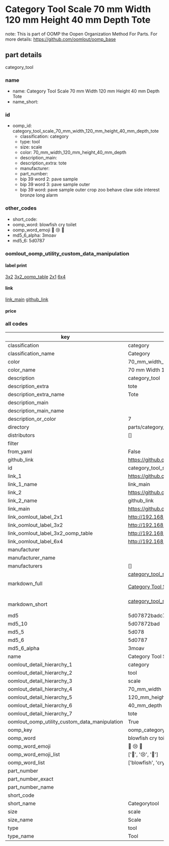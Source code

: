# Category Tool Scale 70 mm Width 120 mm Height 40 mm Depth Tote  

note: This is part of OOMP the Oopen Organization Method For Parts. For more details: https://github.com/oomlout/oomp_base

##  part details



category_tool

### name
* name: Category Tool Scale 70 mm Width 120 mm Height 40 mm Depth Tote
* name_short: 
### id
* oomp_id: category_tool_scale_70_mm_width_120_mm_height_40_mm_depth_tote
  * classification: category
  * type: tool
  * size: scale
  * color: 70_mm_width_120_mm_height_40_mm_depth
  * description_main: 
  * description_extra: tote
  * manufacturer: 
  * part_number: 
  * bip 39 word 2: pave sample
  * bip 39 word 3: pave sample outer
  * bip 39 word: pave sample outer crop zoo behave claw side interest bronze long alarm

### other_codes
* short_code: 
* oomp_word: blowfish cry toilet
* oomp_word_emoji :blowfish: :cry: :toilet:
* md5_6_alpha: 3moav
* md5_6: 5d0787






### oomlout_oomp_utility_custom_data_manipulation
#### label print
[3x2](http://192.168.1.245:1112/?label=oomp%203moav)
[3x2_oomp_table](http://192.168.1.107:1112/?label=oomp%203moav)
[2x1](http://192.168.1.242:1112/?label=oomp%203moav)
[6x4](http://192.168.1.55:1112/?label=oomp%203moav)    

#### link

[link_main](https://github.com/oomlout/oomlout_oomp_current_version_messy/tree/main/parts/category_tool_scale_70_mm_width_120_mm_height_40_mm_depth_tote) [github_link](https://github.com/oomlout/oomlout_oomp_part_src/tree/main/parts/category_tool_scale_70_mm_width_120_mm_height_40_mm_depth_tote)                             

#### price







### all codes 
| key | value |  
| --- | --- |  
| classification | category |  
| classification_name | Category |  
| color | 70_mm_width_120_mm_height_40_mm_depth |  
| color_name | 70 mm Width 120 mm Height 40 mm Depth |  
| description | category_tool |  
| description_extra | tote |  
| description_extra_name | Tote |  
| description_main |  |  
| description_main_name |  |  
| description_or_color | 7  |  
| directory | parts/category_tool_scale_70_mm_width_120_mm_height_40_mm_depth_tote |  
| distributors | [] |  
| filter |  |  
| from_yaml | False |  
| github_link | https://github.com/oomlout/oomlout_oomp_part_src/tree/main/parts/category_tool_scale_70_mm_width_120_mm_height_40_mm_depth_tote |  
| id | category_tool_scale_70_mm_width_120_mm_height_40_mm_depth_tote |  
| link_1 | https://github.com/oomlout/oomlout_oomp_current_version_messy/tree/main/parts/category_tool_scale_70_mm_width_120_mm_height_40_mm_depth_tote |  
| link_1_name | link_main |  
| link_2 | https://github.com/oomlout/oomlout_oomp_part_src/tree/main/parts/category_tool_scale_70_mm_width_120_mm_height_40_mm_depth_tote |  
| link_2_name | github_link |  
| link_main | https://github.com/oomlout/oomlout_oomp_current_version_messy/tree/main/parts/category_tool_scale_70_mm_width_120_mm_height_40_mm_depth_tote |  
| link_oomlout_label_2x1 | http://192.168.1.242:1112/?label=oomp%203moav |  
| link_oomlout_label_3x2 | http://192.168.1.245:1112/?label=oomp%203moav |  
| link_oomlout_label_3x2_oomp_table | http://192.168.1.107:1112/?label=oomp%203moav |  
| link_oomlout_label_6x4 | http://192.168.1.55:1112/?label=oomp%203moav |  
| manufacturer |  |  
| manufacturer_name |  |  
| manufacturers | [] |  
| markdown_full | [category_tool_scale_70_mm_width_120_mm_height_40_mm_depth_tote](https://github.com/oomlout/oomlout_oomp_current_version_messy/tree/main/parts/category_tool_scale_70_mm_width_120_mm_height_40_mm_depth_tote)<br>[](https://github.com/oomlout/oomlout_oomp_current_version_messy/tree/main/parts/category_tool_scale_70_mm_width_120_mm_height_40_mm_depth_tote)<br>[Category Tool Scale 70 Mm Width 120 Mm Height 40 Mm Depth Tote](https://github.com/oomlout/oomlout_oomp_current_version_messy/tree/main/parts/category_tool_scale_70_mm_width_120_mm_height_40_mm_depth_tote)<br><br> |  
| markdown_short | [category_tool_scale_70_mm_width_120_mm_height_40_mm_depth_tote](https://github.com/oomlout/oomlout_oomp_current_version_messy/tree/main/parts/category_tool_scale_70_mm_width_120_mm_height_40_mm_depth_tote)<br><br> |  
| md5 | 5d07872badc7e54051fff33f3aafc50c |  
| md5_10 | 5d07872bad |  
| md5_5 | 5d078 |  
| md5_6 | 5d0787 |  
| md5_6_alpha | 3moav |  
| name | Category Tool Scale 70 mm Width 120 mm Height 40 mm Depth Tote |  
| oomlout_detail_hierarchy_1 | category |  
| oomlout_detail_hierarchy_2 | tool |  
| oomlout_detail_hierarchy_3 | scale |  
| oomlout_detail_hierarchy_4 | 70_mm_width |  
| oomlout_detail_hierarchy_5 | 120_mm_height |  
| oomlout_detail_hierarchy_6 | 40_mm_depth |  
| oomlout_detail_hierarchy_7 | tote |  
| oomlout_oomp_utility_custom_data_manipulation | True |  
| oomp_key | oomp_category_tool_scale_70_mm_width_120_mm_height_40_mm_depth_tote |  
| oomp_word | blowfish cry toilet |  
| oomp_word_emoji | :blowfish: :cry: :toilet: |  
| oomp_word_emoji_list | [':blowfish:', ':cry:', ':toilet:'] |  
| oomp_word_list | ['blowfish', 'cry', 'toilet'] |  
| part_number |  |  
| part_number_exact |  |  
| part_number_name |  |  
| short_code |  |  
| short_name | Categorytool |  
| size | scale |  
| size_name | Scale |  
| type | tool |  
| type_name | Tool |  
